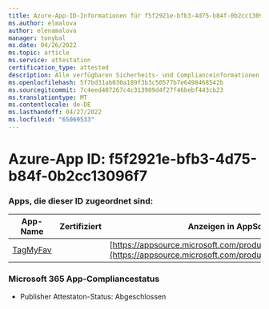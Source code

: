 ```yaml
---
title: Azure-App-ID-Informationen für f5f2921e-bfb3-4d75-b84f-0b2cc13096f7
ms.author: elmalova
author: elenamalova
manager: tonybal
ms.date: 04/26/2022
ms.topic: article
ms.service: attestation
certification_type: attested
description: Alle verfügbaren Sicherheits- und Complianceinformationen für f5f2921e-bfb3-4d75-b84f-0b2cc13096f7.
ms.openlocfilehash: 5f7bd31ab030a189f3b3c50577b7e6498468542b
ms.sourcegitcommit: 7c4eed407267c4c313909d4f27f46bebf443cb23
ms.translationtype: MT
ms.contentlocale: de-DE
ms.lasthandoff: 04/27/2022
ms.locfileid: "65069533"
---
```

# <a name="azure-app-id-f5f2921e-bfb3-4d75-b84f-0b2cc13096f7"></a>Azure-App ID: f5f2921e-bfb3-4d75-b84f-0b2cc13096f7


### <a name="apps-associated-with-this-id"></a>Apps, die dieser ID zugeordnet sind:
| **App-Name** | **Zertifiziert** | **Anzeigen in AppSource** |
|--------------|---------------|-----------------------|
| [TagMyFav](../forward/WA200002713.md) |  | [https://appsource.microsoft.com/product/office/WA200002713](https://appsource.microsoft.com/product/office/WA200002713) |

### <a name="microsoft-365-app-compliance-status"></a>Microsoft 365 App-Compliancestatus
- Publisher Attestaton-Status: Abgeschlossen

